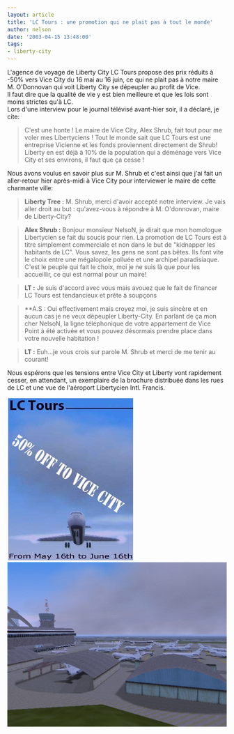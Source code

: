 ```yaml
---
layout: article
title: 'LC Tours : une promotion qui ne plait pas à tout le monde'
author: nelson
date: '2003-04-15 13:48:00'
tags:
- liberty-city
---
```


L'agence de voyage de Liberty City LC Tours propose des prix réduits à -50% vers Vice City du 16 mai au 16 juin, ce qui ne plait pas à notre maire M. O'Donnovan qui voit Liberty City se dépeupler au profit de Vice.  
Il faut dire que la qualité de vie y est bien meilleure et que les lois sont moins strictes qu'à LC.  
Lors d'une interview pour le journal télévisé avant-hier soir, il a déclaré, je cite:

> C'est une honte ! Le maire de Vice City, Alex Shrub, fait tout pour me voler mes Libertyciens ! Tout le monde sait que LC Tours est une entreprise Vicienne et les fonds proviennent directement de Shrub! Liberty en est déjà à 10% de la population qui a déménage vers Vice City et ses environs, il faut que ça cesse !

Nous avons voulus en savoir plus sur M. Shrub et c'est ainsi que j'ai fait un aller-retour hier après-midi à Vice City pour interviewer le maire de cette charmante ville:

> **Liberty Tree :** M. Shrub, merci d'avoir accepté notre interview. Je vais aller droit au but : qu'avez-vous à répondre à M. O'donnovan, maire de Liberty-City?

> **Alex Shrub :** Bonjour monsieur NelsoN, je dirait que mon homologue Libertycien se fait du soucis pour rien. La promotion de LC Tours est à titre simplement commerciale et non dans le but de "kidnapper les habitants de LC". Vous savez, les gens ne sont pas bêtes. Ils font vite le choix entre une mégalopole polluée et une archipel paradisiaque. C'est le peuple qui fait le choix, moi je ne suis là que pour les accueillir, ce qui est normal pour un maire!

> **LT :** Je suis d'accord avec vous mais avouez que le fait de financer LC Tours est tendancieux et prête à soupçons

> \*\*A.S : Oui effectivement mais croyez moi, je suis sincère et en aucun cas je ne veux dépeupler Liberty-City. En parlant de ça mon cher NelsoN, la ligne téléphonique de votre appartement de Vice Point à été activée et vous pouvez désormais prendre place dans votre nouvelle habitation !

> **LT :** Euh...je vous crois sur parole M. Shrub et merci de me tenir au courant!

Nous espérons que les tensions entre Vice City et Liberty vont rapidement cesser, en attendant, un exemplaire de la brochure distribuée dans les rues de LC et une vue de l'aéroport Libertycien Intl. Francis.

![](/content/images/2016/07/plane.JPG)
![](/content/images/2016/07/Tours.JPG)

<!--kg-card-end: markdown-->
